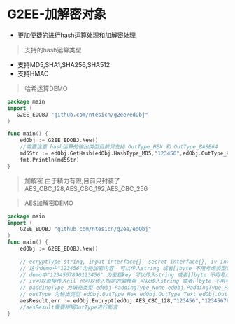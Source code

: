 # G2EE-加解密对象
- 更加便捷的进行hash运算处理和加解密处理

> 支持的hash运算类型
- 支持MD5,SHA1,SHA256,SHA512
- 支持HMAC

> 哈希运算DEMO

```Go
package main
import (
   G2EE_EDOBJ "github.com/ntesicn/g2ee/edObj"
)

func main() {
    edObj := G2EE_EDOBJ.New()
    //需要注意 hash运算的输出类型目前只支持 OutType_HEX 和 OutType_BASE64
    md5Str := edObj.GetHash(edObj.HashType_MD5,"123456",edObj.OutType_HEX)
    fmt.Println(md5Str)
}

```


> 加解密
由于精力有限,目前只封装了AES_CBC_128,AES_CBC_192,AES_CBC_256

> AES加解密DEMO
```Go
package main
import (
    G2EE_EDOBJ "github.com/ntesicn/g2ee/edObj"
)
func main() {
    edObj := G2EE_EDOBJ.New()
    
    // ecryptType string, input interface{}, secret interface{}, iv interface{}, paddingType string, outType string
    // 这个demo中"123456"为待加密内容  可以传入string 或者[]byte 不用考虑类型转换 直接传入即可
    // demo中"1234567890123456" 为密钥key 可以传入string 或者[]byte 不用考虑类型转换 直接传入即可
    // iv可以直接传入nil 也可以传入指定的偏移量 可以传入string 或者[]byte 不用考虑类型转换 直接传入即可
    // paddingType 为填充类型 edObj.PaddingType_None edObj.PaddingType_PKCS5 edObj.PaddingType_PKCS7 edObj.PaddingType_Zero 
    // outType 为输出类型 edObj.OutType_Hex edObj.OutType_Text edObj.OutType_Binary edObj.OutType_Base64
    aesResult,err := edObj.Encrypt(edObj.AES_CBC_128,"123456","1234567890123456",nil,edObj.PaddingType_PKCS5,edObj.OutType_HEX)
    //aesResult需要根据OutType进行断言
}

```






